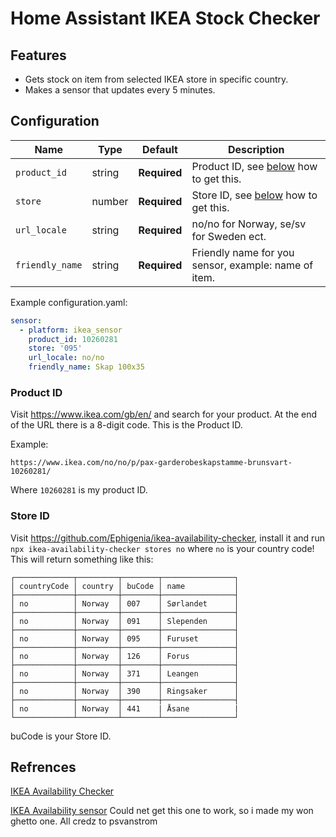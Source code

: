 # Home Assistant IKEA Stock Checker

## Features

- Gets stock on item from selected IKEA store in specific country.
- Makes a sensor that updates every 5 minutes.


## Configuration

| Name    | Type        | Default       |   Description     |
|---------|-------------|---------------|-------------------|
| `product_id`    | string | **Required** | Product ID, see [below](#product-id) how to get this. |
| `store`         | number | **Required** | Store ID, see [below](#store-id) how to get this. |
| `url_locale`    | string | **Required** | no/no for Norway, se/sv for Sweden ect. |
| `friendly_name` | string | **Required** | Friendly name for you sensor, example: name of item. |

Example configuration.yaml:

```yaml
sensor:
  - platform: ikea_sensor
    product_id: 10260281
    store: '095'
    url_locale: no/no
    friendly_name: Skap 100x35
```







### Product ID
Visit https://www.ikea.com/gb/en/ and search for your product. At the end of the URL there is a 8-digit code. This is the Product ID.

Example: 

```https://www.ikea.com/no/no/p/pax-garderobeskapstamme-brunsvart-10260281/```

Where ```10260281``` is my product ID.




### Store ID
Visit https://github.com/Ephigenia/ikea-availability-checker, install it and run ```npx ikea-availability-checker stores no``` where ```no``` is your country code!
This will return something like this:


    ┌─────────────┬─────────┬────────┬────────────────┐
    │ countryCode │ country │ buCode │ name           │
    ├─────────────┼─────────┼────────┼────────────────┤
    │ no          │ Norway  │ 007    │ Sørlandet      │
    ├─────────────┼─────────┼────────┼────────────────┤
    │ no          │ Norway  │ 091    │ Slependen      │
    ├─────────────┼─────────┼────────┼────────────────┤
    │ no          │ Norway  │ 095    │ Furuset        │
    ├─────────────┼─────────┼────────┼────────────────┤
    │ no          │ Norway  │ 126    │ Forus          │
    ├─────────────┼─────────┼────────┼────────────────┤
    │ no          │ Norway  │ 371    │ Leangen        │
    ├─────────────┼─────────┼────────┼────────────────┤
    │ no          │ Norway  │ 390    │ Ringsaker      │
    ├─────────────┼─────────┼────────┼────────────────┤
    │ no          │ Norway  │ 441    | Åsane          |
    └─────────────┴─────────┴────────┴────────────────┘
    
buCode is your Store ID.



## Refrences
[IKEA Availability Checker](https://github.com/Ephigenia/ikea-availability-checker)

[IKEA Availability sensor](https://github.com/psvanstrom/hass/blob/master/README.md#ikea-availability-sensor)
Could net get this one to work, so i made my won ghetto one. All credz to psvanstrom

